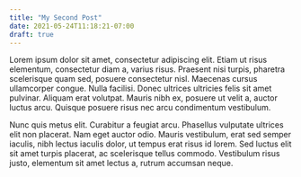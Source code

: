 ```yaml
---
title: "My Second Post"
date: 2021-05-24T11:18:21-07:00
draft: true
---
```


Lorem ipsum dolor sit amet, consectetur adipiscing elit. Etiam ut risus elementum, consectetur diam a, varius risus. Praesent nisi turpis, pharetra scelerisque quam sed, posuere consectetur nisl. Maecenas cursus ullamcorper congue. Nulla facilisi. Donec ultrices ultricies felis sit amet pulvinar. Aliquam erat volutpat. Mauris nibh ex, posuere ut velit a, auctor luctus arcu. Quisque posuere risus nec arcu condimentum vestibulum.

Nunc quis metus elit. Curabitur a feugiat arcu. Phasellus vulputate ultrices elit non placerat. Nam eget auctor odio. Mauris vestibulum, erat sed semper iaculis, nibh lectus iaculis dolor, ut tempus erat risus id lorem. Sed luctus elit sit amet turpis placerat, ac scelerisque tellus commodo. Vestibulum risus justo, elementum sit amet lectus a, rutrum accumsan neque.